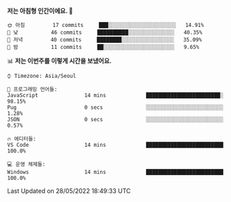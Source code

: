<!--START_SECTION:waka-->
<!-- ![Code Time](http://img.shields.io/badge/Code%20Time-0%20secs-blue) -->

**저는 아침형 인간이에요. 🐤** 

```text
🌞 아침         17 commits     ███░░░░░░░░░░░░░░░░░░░░░░   14.91% 
🌆 낮　         46 commits     ██████████░░░░░░░░░░░░░░░   40.35% 
🌃 저녁         40 commits     ████████░░░░░░░░░░░░░░░░░   35.09% 
🌙 밤　         11 commits     ██░░░░░░░░░░░░░░░░░░░░░░░   9.65%

```


📊 **저는 이번주를 이렇게 시간을 보냈어요.** 

```text
⌚︎ Timezone: Asia/Seoul

💬 프로그래밍 언어들: 
JavaScript               14 mins             ████████████████████████░   98.15% 
Pug                      0 secs              ░░░░░░░░░░░░░░░░░░░░░░░░░   1.28% 
JSON                     0 secs              ░░░░░░░░░░░░░░░░░░░░░░░░░   0.57%

🔥 에디터들: 
VS Code                  14 mins             █████████████████████████   100.0%

💻 운영 체제들: 
Windows                  14 mins             █████████████████████████   100.0%

```


 Last Updated on 28/05/2022 18:49:33 UTC
<!--END_SECTION:waka-->
